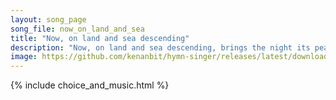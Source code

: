 ```yaml
---
layout: song_page
song_file: now_on_land_and_sea
title: "Now, on land and sea descending"
description: "Now, on land and sea descending, brings the night its peace profound. Let our vesper hymn be blending with the holy calm around.    Jubilate! Jubilate... english theist 4part chords"
image: https://github.com/kenanbit/hymn-singer/releases/latest/download/now_on_land_and_sea-trad.png
---
```


{% include choice_and_music.html %}